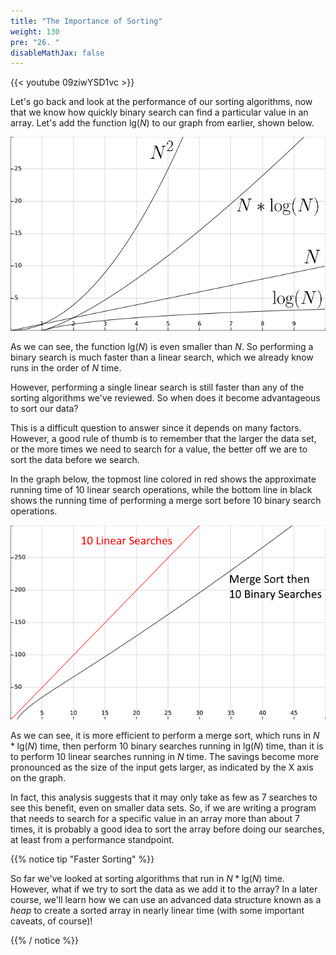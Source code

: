 ```yaml
---
title: "The Importance of Sorting"
weight: 130
pre: "26. "
disableMathJax: false
---
```


{{< youtube 09ziwYSD1vc  >}}

Let's go back and look at the performance of our sorting algorithms, now that we know how quickly binary search can find a particular value in an array. Let's add the function $\text{lg}(N)$ to our graph from earlier, shown below.

![Graph 2](/images/7/7.26.graph2.png)
 
As we can see, the function $\text{lg}(N)$ is even smaller than $N$. So performing a binary search is much faster than a linear search, which we already know runs in the order of $N$ time. 

However, performing a single linear search is still faster than any of the sorting algorithms we've reviewed. So when does it become advantageous to sort our data?

This is a difficult question to answer since it depends on many factors. However, a good rule of thumb is to remember that the larger the data set, or the more times we need to search for a value, the better off we are to sort the data before we search. 

In the graph below, the topmost line colored in red shows the approximate running time of $10$ linear search operations, while the bottom line in black shows the running time of performing a merge sort before $10$ binary search operations. 

![Graph 3](/images/7/7.26.graph3.png)
 
As we can see, it is more efficient to perform a merge sort, which runs in $N * \text{lg}(N)$ time, then perform $10$ binary searches running in $\text{lg}(N)$ time, than it is to perform $10$ linear searches running in $N$ time. The savings become more pronounced as the size of the input gets larger, as indicated by the X axis on the graph.

In fact, this analysis suggests that it may only take as few as 7 searches to see this benefit, even on smaller data sets. So, if we are writing a program that needs to search for a specific value in an array more than about 7 times, it is probably a good idea to sort the array before doing our searches, at least from a performance standpoint.

{{% notice tip "Faster Sorting" %}}

So far we've looked at sorting algorithms that run in $N * \text{lg}(N)$ time. However, what if we try to sort the data as we add it to the array? In a later course, we'll learn how we can use an advanced data structure known as a _heap_ to create a sorted array in nearly linear time (with some important caveats, of course)!

{{% / notice %}}

